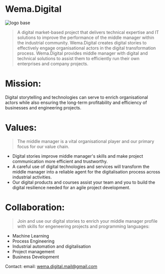 # Wema.Digital
![logo base](https://github.com/user-attachments/assets/43929a9e-ee6e-4e67-a7a2-4233400ed3f3)


> A digital market-based project that delivers technical expertise and IT solutions to improve the performance of the middle manager within the industrial community.
> Wema.Digital creates digital stories to effectively engage organisational actors in the digital transformation process.
> Wema.Digital provides middle manager with digital and technical solutions to assist them to efficiently run their own enterprises and company projects.

# Mission:

Digital storytelling and technologies can serve to enrich organisational actors while also ensuring the long-term profitability and efficiency of businesses and engineering projects.

# Values:

> The middle manager is a vital organisational player and our primary focus for our value chain.

- Digital stories improve middle manager's skills and make project communication more efficient and trustworthy.
- A careful use of digital technologies and services will transform the middle manager into a reliable agent for the digitalisation process across industrial activities.
- Our digital products and courses assist your team and you to build the digital resilience needed for an agile project development.
  
# Collaboration:

> Join and use our digital stories to enrich your middle manager profile with skills for engeneering projects and programming languages:

- Machine Learning 
- Process Engineering
- Industrial automation and digitalisation
- Project management
- Business Development

Contact: 
email: wema.digital.mail@gmail.com


